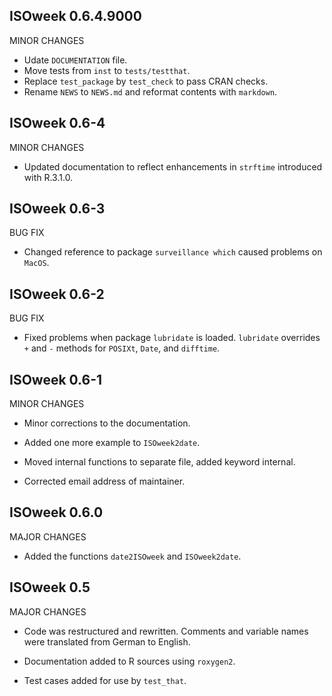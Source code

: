 ISOweek 0.6.4.9000
-------------

MINOR CHANGES

* Udate `DOCUMENTATION` file.
* Move tests from `inst` to `tests/testthat`.
* Replace `test_package` by `test_check` to pass CRAN checks.
* Rename `NEWS` to `NEWS.md` and reformat contents with `markdown`.


ISOweek 0.6-4
-------------

MINOR CHANGES

* Updated documentation to reflect enhancements in `strftime` introduced with R.3.1.0.


ISOweek 0.6-3
-------------

BUG FIX

* Changed reference to package `surveillance which` caused problems on `MacOS`.


ISOweek 0.6-2
-------------

BUG FIX

* Fixed problems when package `lubridate` is loaded.
  `lubridate` overrides `+` and `-` methods for `POSIXt`, `Date`, and `difftime`.


ISOweek 0.6-1
-------------

MINOR CHANGES

* Minor corrections to the documentation.

* Added one more example to `ISOweek2date`.

* Moved internal functions to separate file, added keyword internal.

* Corrected email address of maintainer.


ISOweek 0.6.0
-------------

MAJOR CHANGES

* Added the functions `date2ISOweek` and `ISOweek2date`.


ISOweek 0.5
-----------

MAJOR CHANGES

* Code was restructured and rewritten. Comments and variable names were translated 
  from German to English.

* Documentation added to R sources using `roxygen2`.

* Test cases added for use by `test_that`.
